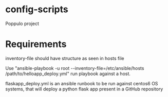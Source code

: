 # config-scripts
Poppulo project

# Requirements

inventory-file should have structure as seen in hosts file

Use "ansible-playbook -u root --inventory-file=/etc/ansible/hosts /path/to/helloapp_deploy.yml" run playbook against a host.

flaskapp_deploy.yml is an ansible runbook to be run against centos6 OS systems, that will deploy a python flask app present in a GitHub repository
  
  
